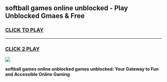 
## softball games online unblocked - Play Unblocked Gmaes & Free
<h3>
<a href="https://premium.freeplayer.one?title=softball_games_online_unblocked&ref=20F">CLICK TO PLAY</a></h3>
<hr>

<h3>
<a href="https://premium.freeplayer.one?title=softball_games_online_unblocked&ref=20F">CLICK 2 PLAY</a>
  
</h3>

<a href="https://premium.freeplayer.one?title=softball_games_online_unblocked&ref=20F/"><img src="https://clearcache.store/games.png"></a>


**softball games online unblocked games unblocked: Your Gateway to Fun and Accessible Online Gaming**
